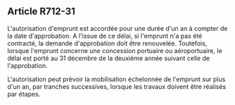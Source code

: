 Article R712-31
----
L'autorisation d'emprunt est accordée pour une durée d'un an à compter de la
date d'approbation. A l'issue de ce délai, si l'emprunt n'a pas été contracté,
la demande d'approbation doit être renouvelée. Toutefois, lorsque l'emprunt
concerne une concession portuaire ou aéroportuaire, le délai est porté au 31
décembre de la deuxième année suivant celle de l'approbation.

L'autorisation peut prévoir la mobilisation échelonnée de l'emprunt sur plus
d'un an, par tranches successives, lorsque les travaux doivent être réalisés par
étapes.
